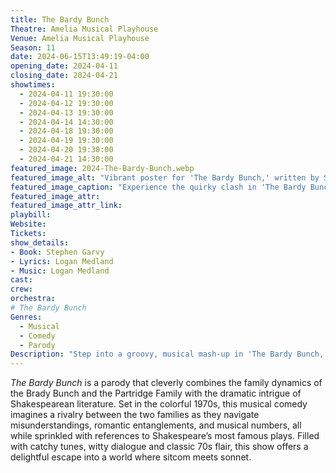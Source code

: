```yaml
---
title: The Bardy Bunch
Theatre: Amelia Musical Playhouse
Venue: Amelia Musical Playhouse
Season: 11
date: 2024-06-15T13:49:19-04:00
opening_date: 2024-04-11
closing_date: 2024-04-21
showtimes:
  - 2024-04-11 19:30:00
  - 2024-04-12 19:30:00
  - 2024-04-13 19:30:00
  - 2024-04-14 14:30:00
  - 2024-04-18 19:30:00
  - 2024-04-19 19:30:00
  - 2024-04-20 19:30:00
  - 2024-04-21 14:30:00
featured_image: 2024-The-Bardy-Bunch.webp
featured_image_alt: "Vibrant poster for 'The Bardy Bunch,' written by Stephen Garvey and featuring orchestrations and vocal arrangements by Logan Medland. The design mimics a 1970s style with bold, overlapping red, blue, and white letters, along with a peaceful dove symbol, setting the tone for this theatrical mashup of the Partridge and Brady families."
featured_image_caption: "Experience the quirky clash in 'The Bardy Bunch' at Amelia Musical Playhouse, where the iconic families of Partridge and Brady meet in a hilarious showdown."
featured_image_attr: 
featured_image_attr_link: 
playbill:
Website: 
Tickets: 
show_details: 
- Book: Stephen Garvy
- Lyrics: Logan Medland
- Music: Logan Medland
cast:
crew:
orchestra:
# The Bardy Bunch
Genres:
  - Musical
  - Comedy
  - Parody
Description: "Step into a groovy, musical mash-up in 'The Bardy Bunch,' where two iconic television families from the 1970s are thrown into the Shakespearean era with uproarious results."
---
```

*The Bardy Bunch* is a parody that cleverly combines the family dynamics of the Brady Bunch and the Partridge Family with the dramatic intrigue of Shakespearean literature. Set in the colorful 1970s, this musical comedy imagines a rivalry between the two families as they navigate misunderstandings, romantic entanglements, and musical numbers, all while sprinkled with references to Shakespeare’s most famous plays. Filled with catchy tunes, witty dialogue and classic 70s flair, this show offers a delightful escape into a world where sitcom meets sonnet.